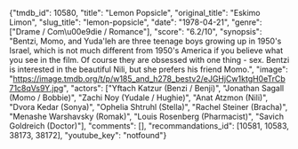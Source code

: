 {"tmdb_id": 10580, "title": "Lemon Popsicle", "original_title": "Eskimo Limon", "slug_title": "lemon-popsicle", "date": "1978-04-21", "genre": ["Drame / Com\u00e9die / Romance"], "score": "6.2/10", "synopsis": "Bentzi, Momo, and Yuda'leh are three teenage boys growing up in 1950's Israel, which is not much different from 1950's America if you believe what you see in the film. Of course they are obsessed with one thing - sex. Bentzi is interested in the beautiful Nili, but she prefers his friend Momo.", "image": "https://image.tmdb.org/t/p/w185_and_h278_bestv2/eJGHjCw1ktgH0eTrCb71c8qVs9Y.jpg", "actors": ["Yftach Katzur (Benzi / Benji)", "Jonathan Sagall (Momo / Bobbie)", "Zachi Noy (Yudale / Hughie)", "Anat Atzmon (Nili)", "Dvora Kedar (Sonya)", "Ophelia Shtruhl (Stella)", "Rachel Steiner (Bracha)", "Menashe Warshavsky (Romak)", "Louis Rosenberg (Pharmacist)", "Savich Goldreich (Doctor)"], "comments": [], "recommandations_id": [10581, 10583, 38173, 38172], "youtube_key": "notfound"}